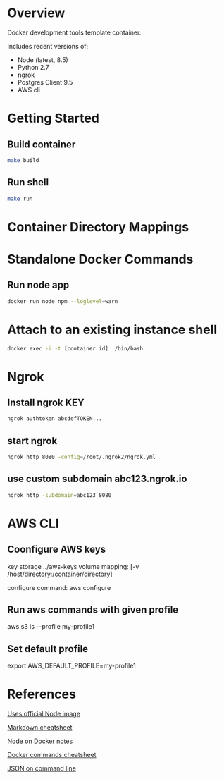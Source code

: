 
# Overview
Docker development tools template container.

Includes recent versions of:
- Node (latest, 8.5)
- Python 2.7
- ngrok
- Postgres Client 9.5
- AWS cli

# Getting Started
## Build container
```bash
make build
```

## Run shell
```bash
make run
```

# Container Directory Mappings



# Standalone Docker Commands
## Run node app
```bash
docker run node npm --loglevel=warn
```
# Attach to an existing instance shell
```bash
docker exec -i -t [container id]  /bin/bash
```


# Ngrok
## Install ngrok KEY
```bash
ngrok authtoken abcdefTOKEN...
```
## start ngrok
```bash
ngrok http 8080 -config=/root/.ngrok2/ngrok.yml
```
## use custom subdomain abc123.ngrok.io
```bash
ngrok http -subdomain=abc123 8080
```

# AWS CLI
## Coonfigure AWS keys
key storage ../aws-keys
volume mapping: [-v /host/directory:/container/directory]

configure command: aws configure

## Run aws commands with given profile
aws s3 ls --profile my-profile1

## Set default profile
export AWS_DEFAULT_PROFILE=my-profile1


# References
[Uses official Node image](https://github.com/nodejs/docker-node)

[Markdown cheatsheet](https://github.com/adam-p/markdown-here/wiki/Markdown-Cheatsheet)

[Node on Docker notes](https://webapplog.com/node-docker/)

[Docker commands cheatsheet](https://gist.github.com/bahmutov/1003fa86980dda147ff6)

[JSON on command line](https://stedolan.github.io/jq/)

